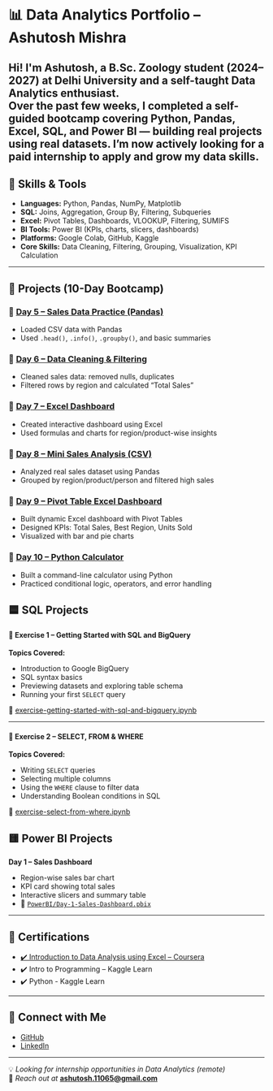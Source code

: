 # 📊 Data Analytics Portfolio – Ashutosh Mishra

Hi! I'm Ashutosh, a B.Sc. Zoology student (2024–2027) at Delhi University and a self-taught Data Analytics enthusiast.  
Over the past few weeks, I completed a self-guided bootcamp covering Python, Pandas, Excel, SQL, and Power BI — building real projects using real datasets.
I’m now actively looking for a paid internship to apply and grow my data skills.
---

## 💼 Skills & Tools
- **Languages:** Python, Pandas, NumPy, Matplotlib
- **SQL:** Joins, Aggregation, Group By, Filtering, Subqueries
- **Excel:** Pivot Tables, Dashboards, VLOOKUP, Filtering, SUMIFS
- **BI Tools:** Power BI (KPIs, charts, slicers, dashboards)
- **Platforms:** Google Colab, GitHub, Kaggle
- **Core Skills:** Data Cleaning, Filtering, Grouping, Visualization, KPI Calculation

---

## 🚀 Projects (10-Day Bootcamp)

### 📁 [Day 5 – Sales Data Practice (Pandas)](./Day%205/)
- Loaded CSV data with Pandas
- Used `.head()`, `.info()`, `.groupby()`, and basic summaries

### 📁 [Day 6 – Data Cleaning & Filtering](./Day%206/)
- Cleaned sales data: removed nulls, duplicates
- Filtered rows by region and calculated “Total Sales”

### 📁 [Day 7 – Excel Dashboard](./Day%207/)
- Created interactive dashboard using Excel
- Used formulas and charts for region/product-wise insights

### 📁 [Day 8 – Mini Sales Analysis (CSV)](./Day%208/)
- Analyzed real sales dataset using Pandas
- Grouped by region/product/person and filtered high sales

### 📁 [Day 9 – Pivot Table Excel Dashboard](./Day%209/)
- Built dynamic Excel dashboard with Pivot Tables
- Designed KPIs: Total Sales, Best Region, Units Sold
- Visualized with bar and pie charts

### 📁 [Day 10 – Python Calculator](./Day%2010/)
- Built a command-line calculator using Python
- Practiced conditional logic, operators, and error handling



## 🟦 SQL Projects

#### 📘 Exercise 1 – Getting Started with SQL and BigQuery  
**Topics Covered:**  
- Introduction to Google BigQuery  
- SQL syntax basics  
- Previewing datasets and exploring table schema  
- Running your first `SELECT` query  

📄 [exercise-getting-started-with-sql-and-bigquery.ipynb](./SQL/exercise-getting-started-with-sql-and-bigquery.ipynb)

---

#### 📘 Exercise 2 – SELECT, FROM & WHERE  
**Topics Covered:**  
- Writing `SELECT` queries  
- Selecting multiple columns  
- Using the `WHERE` clause to filter data  
- Understanding Boolean conditions in SQL  

📄 [exercise-select-from-where.ipynb](./SQL/exercise-select-from-where.ipynb)



## 🟨 Power BI Projects

**Day 1 – Sales Dashboard**
- Region-wise sales bar chart
- KPI card showing total sales
- Interactive slicers and summary table
- 📁 [`PowerBI/Day-1-Sales-Dashboard.pbix`](./PowerBI/Day-1-Sales-Dashboard.pbix)
---

## 📜 Certifications
- [✔️ Introduction to Data Analysis using Excel – Coursera](https://coursera.org/verify/G5Y0NHRC5ALB)  
- ✔️ Intro to Programming – Kaggle Learn
- ✔️ Python - Kaggle Learn

---

## 🔗 Connect with Me
- [GitHub](https://github.com/Ash-11-ai)
- [LinkedIn](https://www.linkedin.com/in/ashutosh-mishra-62017936a/)

---

💡 _Looking for internship opportunities in Data Analytics (remote)_  
📩 _Reach out at_ **ashutosh.11065@gmail.com**
